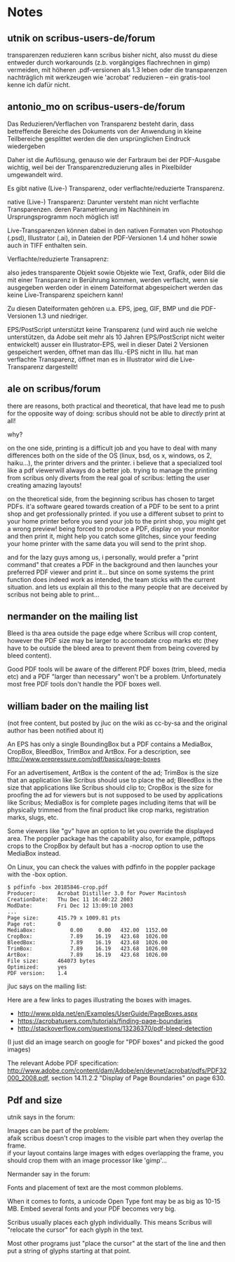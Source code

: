 # Notes

## utnik on scribus-users-de/forum

transparenzen reduzieren kann scribus bisher nicht, also musst du diese entweder durch workarounds (z.b. vorgängiges flachrechnen in gimp) vermeiden, mit höheren .pdf-versionen als 1.3 leben oder die transparenzen nachträglich mit werkzeugen wie 'acrobat' reduzieren – ein gratis-tool kenne ich dafür nicht.

## antonio_mo on scribus-users-de/forum

Das Reduzieren/Verflachen von Transparenz besteht darin, dass betreffende Bereiche des Dokuments von der Anwendung in kleine Teilbereiche gesplittet werden die den ursprünglichen Eindruck wiedergeben

Daher ist die Auflösung, genauso wie der Farbraum bei der PDF-Ausgabe wichtig, weil bei der Transparenzreduzierung alles in Pixelbilder umgewandelt wird.

Es gibt native (Live-) Transparenz, oder verflachte/reduzierte Transparenz.

native (Live-) Transparenz: Darunter versteht man nicht verflachte Transparenzen. deren Parametrierung im Nachhinein im Ursprungsprogramm noch möglich ist!

Live-Transparenzen können dabei in den nativen Formaten von Photoshop (.psd), Illustrator (.ai), in Dateien der PDF-Versionen 1.4 und höher sowie auch in TIFF enthalten sein.

Verflachte/reduzierte Transaprenz:

also jedes transparente Objekt sowie Objekte wie Text, Grafik, oder Bild die mit einer Transparenz in Berührung kommen, werden verflacht, wenn sie ausgegeben werden oder in einem Dateiformat abgespeichert werden das keine Live-Transparenz speichern kann!

Zu diesen Dateiformaten gehören u.a. EPS, jpeg, GIF, BMP und die PDF-Versionen 1.3 und niedriger.

EPS/PostScript unterstützt keine Transparenz (und wird auch nie welche unterstützen, da Adobe seit mehr als 10 Jahren EPS/PostScript nicht weiter entwickelt) ausser ein Illustrator-EPS, weil in dieser Datei 2 Versionen gespeichert werden, öffnet man das Illu.-EPS nicht in Illu. hat man verflachte Transparenz, öffnet man es in Illustrator wird die Live-Transparenz dargestellt!

## ale on scribus/forum

there are reasons, both practical and theoretical, that have lead me to push for the opposite way of doing: scribus should not be able to *directly* print at all!

why?

on the one side, printing is a difficult job and you have to deal with many differences both on the side of the OS (linux, bsd, os x, windows, os 2, haiku...), the printer drivers and the printer.
i believe that a specialized tool like a pdf viewerwill always do a better job. trying to manage the printing from scribus only diverts from the real goal of scribus: letting the user creating amazing layouts!

on the theoretical side, from the beginning scribus has chosen to target PDFs. it'a software geared towards creation of a PDF to be sent to a print shop and get professionally printed.
if you use a different subset to print to your home printer before you send your job to the print shop, you might get a wrong preview!
being forced to produce a PDF, display on your monitor and then print it, might help you catch some glitches, since your feeding your home printer with the same data you will send to the print shop.

and for the lazy guys among us, i personally, would prefer a "print command" that creates a PDF in the background and then launches your preferred PDF viewer and print it... but since on some systems the print function does indeed work as intended, the team sticks with the current situation.
and lets us explain all this to the many people that are deceived by scribus not being able to print...

## nermander on the mailing list

Bleed is tha area outside the page edge where Scribus will crop content,
however the PDF size may be larger to accomodate crop marks etc (they have
to be outside the bleed area to prevent them from being covered by bleed
content).

Good PDF tools will be aware of the different PDF boxes (trim, bleed, media
etc) and a PDF "larger than necessary" won't be a problem. Unfortunately
most free PDF tools don't handle the PDF boxes well.

## william bader on the mailing list

(not free content, but posted by jluc on the wiki as cc-by-sa and the original author has been notified about it)

An EPS has only a single BoundingBox but a PDF contains a MediaBox, CropBox, BleedBox, TrimBox and ArtBox.
For a description, see http://www.prepressure.com/pdf/basics/page-boxes

For an advertisement, ArtBox is the content of the ad; TrimBox is the size that an application like Scribus should use to place the ad; BleedBox is the size that applications like Scribus should clip to; CropBox is the size for proofing the ad for viewers but is not supposed to be used by applications like Scribus; MediaBox is for complete pages including items that will be physically trimmed from the final product like crop marks, registration marks, slugs, etc.

Some viewers like "gv" have an option to let you override the displayed area.
The poppler package has the capability also, for example, pdftops crops to the CropBox by default but has a -nocrop option to use the MediaBox instead.

On Linux, you can check the values with pdfinfo in the poppler package with the -box option.

~~~
$ pdfinfo -box 20185846-crop.pdf 
Producer:       Acrobat Distiller 3.0 for Power Macintosh
CreationDate:   Thu Dec 11 16:40:22 2003
ModDate:        Fri Dec 12 13:09:10 2003
...
Page size:      415.79 x 1009.81 pts
Page rot:       0
MediaBox:           0.00     0.00   432.00  1152.00
CropBox:            7.89    16.19   423.68  1026.00
BleedBox:           7.89    16.19   423.68  1026.00
TrimBox:            7.89    16.19   423.68  1026.00
ArtBox:             7.89    16.19   423.68  1026.00
File size:      464073 bytes
Optimized:      yes
PDF version:    1.4
~~~

jluc says on the mailing list:

Here are a few links to pages illustrating the boxes with images.

- http://www.plda.net/en/Examples/UserGuide/PageBoxes.aspx
- https://acrobatusers.com/tutorials/finding-page-boundaries
- http://stackoverflow.com/questions/13236370/pdf-bleed-detection

(I just did an image search on google for "PDF boxes" and picked the good
images)

The relevant Adobe PDF specification:   <http://www.adobe.com/content/dam/Adobe/en/devnet/acrobat/pdfs/PDF32000_2008.pdf>, section 14.11.2.2 "Display of Page Boundaries" on page 630.

## Pdf and size

utnik says in the forum:

Images can be part of the problem:  
afaik scribus doesn't crop images to the visible part when they overlap the frame.  
if your layout contains large images with edges overlapping the frame, you should crop them with an image processor like 'gimp'…


Nermander say in the forum:

Fonts and placement of text are the most common ploblems.

When it comes to fonts, a unicode Open Type font may be as big as 10-15 MB. Embed several fonts and your PDF becomes very big.

Scribus usually places each glyph individually. This means Scribus will "relocate the cursor" for each glyph in the text.

Most other programs just "place the cursor" at the start of the line and then put a string of glyphs starting at that point. 
